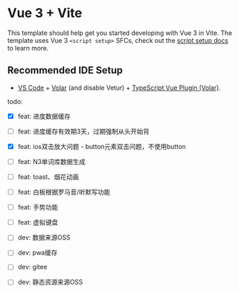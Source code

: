 # Vue 3 + Vite

This template should help get you started developing with Vue 3 in Vite. The template uses Vue 3 `<script setup>` SFCs, check out the [script setup docs](https://v3.vuejs.org/api/sfc-script-setup.html#sfc-script-setup) to learn more.

## Recommended IDE Setup

- [VS Code](https://code.visualstudio.com/) + [Volar](https://marketplace.visualstudio.com/items?itemName=Vue.volar) (and disable Vetur) + [TypeScript Vue Plugin (Volar)](https://marketplace.visualstudio.com/items?itemName=Vue.vscode-typescript-vue-plugin).

todo:

- [x] feat: 进度数据缓存
- [ ] feat: 进度缓存有效期3天，过期强制从头开始背
- [x] feat: ios双击放大问题 - button元素双击问题，不使用button
- [ ] feat: N3单词库数据生成
- [ ] feat: toast、烟花动画
- [ ] feat: 白板根据罗马音/听默写功能
- [ ] feat: 手势功能
- [ ] feat: 虚拟键盘

- [ ] dev: 数据来源OSS
- [ ] dev: pwa缓存
- [ ] dev: gitee
- [ ] dev: 静态资源来源OSS
